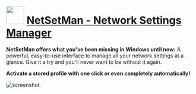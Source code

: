 ﻿# <img src="https://cdn.jsdelivr.net/gh/chtof/chocolatey-packages/automatic/netsetman/netsetman.png" width="48" height="48"/> [NetSetMan - Network Settings Manager](https://chocolatey.org/packages/netsetman)

**NetSetMan offers what you've been missing in Windows until now:** A powerful, easy-to-use interface to manage all your network settings at a glance. Give it a try and you'll never want to be without it again.

**Activate a stored profile with one click or even completely automatically!**

![screenshot](https://cdn.jsdelivr.net/gh/chtof/chocolatey-packages/automatic/netsetman/screenshot.png)